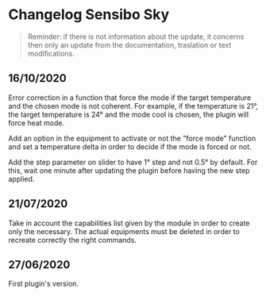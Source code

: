 # Changelog Sensibo Sky

> Reminder: if there is not information about the update, it concerns then only an update from the documentation, traslation or text modifications.

## 16/10/2020

Error correction in a function that force the mode if the target temperature and the chosen mode is not coherent. For example, if the temperature is 21°, the target temperature is 24° and the mode cool is chosen, the plugin will force heat mode. 

Add an option in the equipment to activate or not the "force mode" function and set a temperature delta in order to decide if the mode is forced or not.

Add the step parameter on slider to have 1° step and not 0.5° by default. For this, wait one minute after updating the plugin before having the new step applied.

## 21/07/2020

Take in account the capabilities list given by the module in order to create only the necessary.
The actual equipments must be deleted in order to recreate correctly the right commands.

## 27/06/2020

First plugin's version.
